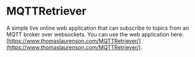 # MQTTRetriever
A simple live online web application that can subscribe to topics from an MQTT broker over websockets. You can use the web application here: [https://www.thomaslaurenson.com/MQTTRetriever/](https://www.thomaslaurenson.com/MQTTRetriever/).
